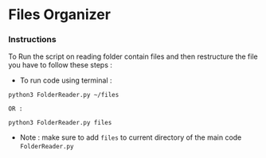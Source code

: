 # Files Organizer

### Instructions

To Run the script on reading folder contain files and then restructure the file you have to follow these steps :

* To run code using terminal : 

```
python3 FolderReader.py ~/files

OR :

python3 FolderReader.py files

```

* Note :  make sure to add  `files`  to current directory of the main code  `FolderReader.py` 
